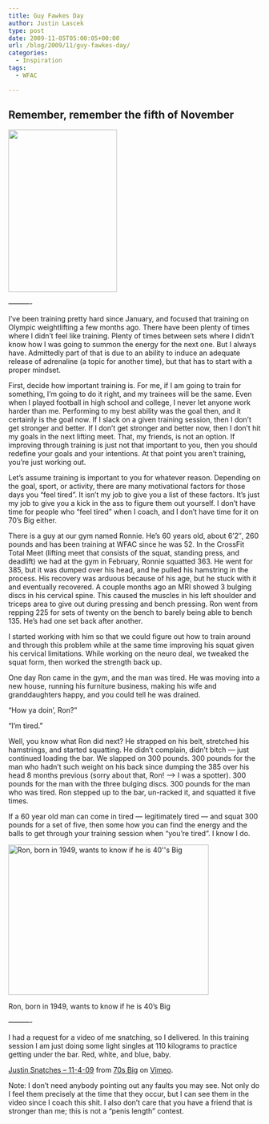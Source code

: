 ```yaml
---
title: Guy Fawkes Day
author: Justin Lascek
type: post
date: 2009-11-05T05:00:05+00:00
url: /blog/2009/11/guy-fawkes-day/
categories:
  - Inspiration
tags:
  - WFAC

---
```

## Remember, remember the fifth of November

<img alt="" src="http://upload.wikimedia.org/wikipedia/en/3/3c/Fawkes_Political_Poster.jpg" class="alignnone" width="217" height="324" />
  

  
&#8212;&#8212;&#8212;-
  
I&rsquo;ve been training pretty hard since January, and focused that training on Olympic weightlifting a few months ago. There have been plenty of times where I didn&rsquo;t feel like training. Plenty of times between sets where I didn&rsquo;t know how I was going to summon the energy for the next one. But I always have. Admittedly part of that is due to an ability to induce an adequate release of adrenaline (a topic for another time), but that has to start with a proper mindset.
  

  
First, decide how important training is. For me, if I am going to train for something, I&rsquo;m going to do it right, and my trainees will be the same. Even when I played football in high school and college, I never let anyone work harder than me. Performing to my best ability was the goal then, and it certainly is the goal now. If I slack on a given training session, then I don&rsquo;t get stronger and better. If I don&rsquo;t get stronger and better now, then I don&rsquo;t hit my goals in the next lifting meet. That, my friends, is not an option. If improving through training is just not that important to you, then you should redefine your goals and your intentions. At that point you aren&rsquo;t training, you&rsquo;re just working out.
  

  
Let&rsquo;s assume training is important to you for whatever reason. Depending on the goal, sport, or activity, there are many motivational factors for those days you &#8220;feel tired&#8221;. It isn&rsquo;t my job to give you a list of these factors. It&rsquo;s just my job to give you a kick in the ass to figure them out yourself. I don&rsquo;t have time for people who &#8220;feel tired&#8221; when I coach, and I don&rsquo;t have time for it on 70&rsquo;s Big either.
  

  
There is a guy at our gym named Ronnie. He&rsquo;s 60 years old, about 6&rsquo;2&#8243;, 260 pounds and has been training at WFAC since he was 52. In the CrossFit Total Meet (lifting meet that consists of the squat, standing press, and deadlift) we had at the gym in February, Ronnie squatted 363. He went for 385, but it was dumped over his head, and he pulled his hamstring in the process. His recovery was arduous because of his age, but he stuck with it and eventually recovered. A couple months ago an MRI showed 3 bulging discs in his cervical spine. This caused the muscles in his left shoulder and triceps area to give out during pressing and bench pressing. Ron went from repping 225 for sets of twenty on the bench to barely being able to bench 135. He&rsquo;s had one set back after another.
  

  
I started working with him so that we could figure out how to train around and through this problem while at the same time improving his squat given his cervical limitations. While working on the neuro deal, we tweaked the squat form, then worked the strength back up.
  

  
One day Ron came in the gym, and the man was tired. He was moving into a new house, running his furniture business, making his wife and granddaughters happy, and you could tell he was drained.
  
&#8220;How ya doin&rsquo;, Ron?&#8221;
  
&#8220;I&rsquo;m tired.&#8221;
  

  
Well, you know what Ron did next? He strapped on his belt, stretched his hamstrings, and started squatting. He didn&rsquo;t complain, didn&rsquo;t bitch &#8212; just continued loading the bar. We slapped on 300 pounds. 300 pounds for the man who hadn&rsquo;t such weight on his back since dumping the 385 over his head 8 months previous (sorry about that, Ron! &#8211;> I was a spotter). 300 pounds for the man with the three bulging discs. 300 pounds for the man who was tired. Ron stepped up to the bar, un-racked it, and squatted it five times.
  

  
If a 60 year old man can come in tired &#8212; legitimately tired &#8212; and squat 300 pounds for a set of five, then some how you can find the energy and the balls to get through your training session when &#8220;you&rsquo;re tired&#8221;. I know I do.
  

  


<div id="attachment_650" style="width: 410px" class="wp-caption aligncenter">
  <img aria-describedby="caption-attachment-650" data-attachment-id="650" data-permalink="/blog/2009/11/guy-fawkes-day/ron/" data-orig-file="/2009/11/ron.jpg" data-orig-size="604,453" data-comments-opened="1" data-image-meta="{&quot;aperture&quot;:&quot;0&quot;,&quot;credit&quot;:&quot;&quot;,&quot;camera&quot;:&quot;&quot;,&quot;caption&quot;:&quot;&quot;,&quot;created_timestamp&quot;:&quot;0&quot;,&quot;copyright&quot;:&quot;&quot;,&quot;focal_length&quot;:&quot;0&quot;,&quot;iso&quot;:&quot;0&quot;,&quot;shutter_speed&quot;:&quot;0&quot;,&quot;title&quot;:&quot;&quot;}" data-image-title="ron" data-image-description="" data-medium-file="/2009/11/ron-400x300.jpg" data-large-file="/2009/11/ron.jpg" src="/2009/11/ron-400x300.jpg" alt="Ron, born in 1949, wants to know if he is 40&#039;&#039;s Big" width="400" height="300" class="size-medium wp-image-650" srcset="/2009/11/ron-400x300.jpg 400w, /2009/11/ron.jpg 604w" sizes="(max-width: 400px) 100vw, 400px" />
  
  <p id="caption-attachment-650" class="wp-caption-text">
    Ron, born in 1949, wants to know if he is 40&rsquo;s Big
  </p>
</div>


  

  
&#8212;&#8212;&#8212;-
  

  
I had a request for a video of me snatching, so I delivered. In this training session I am just doing some light singles at 110 kilograms to practice getting under the bar. Red, white, and blue, baby.
  


[Justin Snatches &#8211; 11-4-09][1] from [70s Big][2] on [Vimeo][3].

Note: I don&rsquo;t need anybody pointing out any faults you may see. Not only do I feel them precisely at the time that they occur, but I can see them in the video since I coach this shit. I also don&rsquo;t care that you have a friend that is stronger than me; this is not a &#8220;penis length&#8221; contest.

 [1]: http://vimeo.com/7446516
 [2]: http://vimeo.com/user2255573
 [3]: http://vimeo.com
